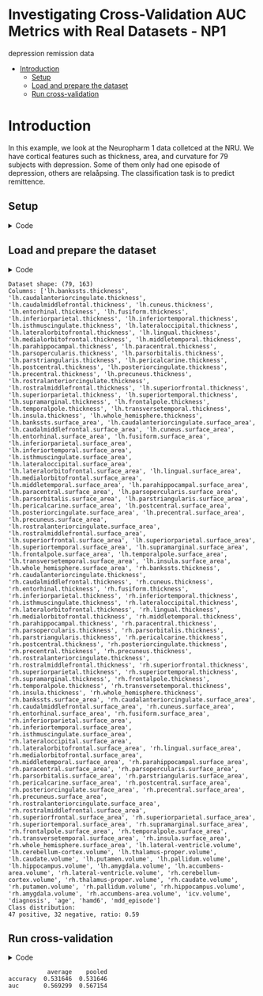 # Investigating Cross-Validation AUC Metrics with Real Datasets - NP1
depression remission data


- [Introduction](#introduction)
  - [Setup](#setup)
  - [Load and prepare the dataset](#load-and-prepare-the-dataset)
  - [Run cross-validation](#run-cross-validation)

# Introduction

In this example, we look at the Neuropharm 1 data colletced at the NRU.
We have cortical features such as thickness, area, and curvature for 79
subjects with depression. Some of them only had one episode of
depression, others are relaåpsing. The classification task is to predict
remittence.

## Setup

<details class="code-fold">
<summary>Code</summary>

``` python
from pathlib import Path
import matplotlib.pyplot as plt

import pandas as pd
from sklearn.linear_model import LogisticRegression

from src.metrics import create_metrics
from src.cv import run_cv
```

</details>

## Load and prepare the dataset

<details class="code-fold">
<summary>Code</summary>

``` python
# Load the dataset
data_path = Path("../data/np1_fs_mdd_episode.csv")
df = pd.read_csv(data_path)

print(f"Dataset shape: {df.shape}")
print(f"Columns: {df.columns.tolist()}")

# drop diagnosis:
df = df.drop(columns=["diagnosis"])

# convert to numpy arrays
X = df.drop(columns=["mdd_episode"]).to_numpy()
y = df["mdd_episode"].to_numpy()

# we need to convert the target to a binary classification task
y_binary = (y == "Recurrent").astype(int)
# Check class balance
print(
    f"Class distribution:\n{sum(y_binary)} positive, {len(y_binary) - sum(y_binary)} negative, ratio: {sum(y_binary) / len(y_binary):.2f}")
```

</details>

    Dataset shape: (79, 163)
    Columns: ['lh.bankssts.thickness', 'lh.caudalanteriorcingulate.thickness', 'lh.caudalmiddlefrontal.thickness', 'lh.cuneus.thickness', 'lh.entorhinal.thickness', 'lh.fusiform.thickness', 'lh.inferiorparietal.thickness', 'lh.inferiortemporal.thickness', 'lh.isthmuscingulate.thickness', 'lh.lateraloccipital.thickness', 'lh.lateralorbitofrontal.thickness', 'lh.lingual.thickness', 'lh.medialorbitofrontal.thickness', 'lh.middletemporal.thickness', 'lh.parahippocampal.thickness', 'lh.paracentral.thickness', 'lh.parsopercularis.thickness', 'lh.parsorbitalis.thickness', 'lh.parstriangularis.thickness', 'lh.pericalcarine.thickness', 'lh.postcentral.thickness', 'lh.posteriorcingulate.thickness', 'lh.precentral.thickness', 'lh.precuneus.thickness', 'lh.rostralanteriorcingulate.thickness', 'lh.rostralmiddlefrontal.thickness', 'lh.superiorfrontal.thickness', 'lh.superiorparietal.thickness', 'lh.superiortemporal.thickness', 'lh.supramarginal.thickness', 'lh.frontalpole.thickness', 'lh.temporalpole.thickness', 'lh.transversetemporal.thickness', 'lh.insula.thickness', 'lh.whole_hemisphere.thickness', 'lh.bankssts.surface_area', 'lh.caudalanteriorcingulate.surface_area', 'lh.caudalmiddlefrontal.surface_area', 'lh.cuneus.surface_area', 'lh.entorhinal.surface_area', 'lh.fusiform.surface_area', 'lh.inferiorparietal.surface_area', 'lh.inferiortemporal.surface_area', 'lh.isthmuscingulate.surface_area', 'lh.lateraloccipital.surface_area', 'lh.lateralorbitofrontal.surface_area', 'lh.lingual.surface_area', 'lh.medialorbitofrontal.surface_area', 'lh.middletemporal.surface_area', 'lh.parahippocampal.surface_area', 'lh.paracentral.surface_area', 'lh.parsopercularis.surface_area', 'lh.parsorbitalis.surface_area', 'lh.parstriangularis.surface_area', 'lh.pericalcarine.surface_area', 'lh.postcentral.surface_area', 'lh.posteriorcingulate.surface_area', 'lh.precentral.surface_area', 'lh.precuneus.surface_area', 'lh.rostralanteriorcingulate.surface_area', 'lh.rostralmiddlefrontal.surface_area', 'lh.superiorfrontal.surface_area', 'lh.superiorparietal.surface_area', 'lh.superiortemporal.surface_area', 'lh.supramarginal.surface_area', 'lh.frontalpole.surface_area', 'lh.temporalpole.surface_area', 'lh.transversetemporal.surface_area', 'lh.insula.surface_area', 'lh.whole_hemisphere.surface_area', 'rh.bankssts.thickness', 'rh.caudalanteriorcingulate.thickness', 'rh.caudalmiddlefrontal.thickness', 'rh.cuneus.thickness', 'rh.entorhinal.thickness', 'rh.fusiform.thickness', 'rh.inferiorparietal.thickness', 'rh.inferiortemporal.thickness', 'rh.isthmuscingulate.thickness', 'rh.lateraloccipital.thickness', 'rh.lateralorbitofrontal.thickness', 'rh.lingual.thickness', 'rh.medialorbitofrontal.thickness', 'rh.middletemporal.thickness', 'rh.parahippocampal.thickness', 'rh.paracentral.thickness', 'rh.parsopercularis.thickness', 'rh.parsorbitalis.thickness', 'rh.parstriangularis.thickness', 'rh.pericalcarine.thickness', 'rh.postcentral.thickness', 'rh.posteriorcingulate.thickness', 'rh.precentral.thickness', 'rh.precuneus.thickness', 'rh.rostralanteriorcingulate.thickness', 'rh.rostralmiddlefrontal.thickness', 'rh.superiorfrontal.thickness', 'rh.superiorparietal.thickness', 'rh.superiortemporal.thickness', 'rh.supramarginal.thickness', 'rh.frontalpole.thickness', 'rh.temporalpole.thickness', 'rh.transversetemporal.thickness', 'rh.insula.thickness', 'rh.whole_hemisphere.thickness', 'rh.bankssts.surface_area', 'rh.caudalanteriorcingulate.surface_area', 'rh.caudalmiddlefrontal.surface_area', 'rh.cuneus.surface_area', 'rh.entorhinal.surface_area', 'rh.fusiform.surface_area', 'rh.inferiorparietal.surface_area', 'rh.inferiortemporal.surface_area', 'rh.isthmuscingulate.surface_area', 'rh.lateraloccipital.surface_area', 'rh.lateralorbitofrontal.surface_area', 'rh.lingual.surface_area', 'rh.medialorbitofrontal.surface_area', 'rh.middletemporal.surface_area', 'rh.parahippocampal.surface_area', 'rh.paracentral.surface_area', 'rh.parsopercularis.surface_area', 'rh.parsorbitalis.surface_area', 'rh.parstriangularis.surface_area', 'rh.pericalcarine.surface_area', 'rh.postcentral.surface_area', 'rh.posteriorcingulate.surface_area', 'rh.precentral.surface_area', 'rh.precuneus.surface_area', 'rh.rostralanteriorcingulate.surface_area', 'rh.rostralmiddlefrontal.surface_area', 'rh.superiorfrontal.surface_area', 'rh.superiorparietal.surface_area', 'rh.superiortemporal.surface_area', 'rh.supramarginal.surface_area', 'rh.frontalpole.surface_area', 'rh.temporalpole.surface_area', 'rh.transversetemporal.surface_area', 'rh.insula.surface_area', 'rh.whole_hemisphere.surface_area', 'lh.lateral-ventricle.volume', 'lh.cerebellum-cortex.volume', 'lh.thalamus-proper.volume', 'lh.caudate.volume', 'lh.putamen.volume', 'lh.pallidum.volume', 'lh.hippocampus.volume', 'lh.amygdala.volume', 'lh.accumbens-area.volume', 'rh.lateral-ventricle.volume', 'rh.cerebellum-cortex.volume', 'rh.thalamus-proper.volume', 'rh.caudate.volume', 'rh.putamen.volume', 'rh.pallidum.volume', 'rh.hippocampus.volume', 'rh.amygdala.volume', 'rh.accumbens-area.volume', 'icv.volume', 'diagnosis', 'age', 'hamd6', 'mdd_episode']
    Class distribution:
    47 positive, 32 negative, ratio: 0.59

## Run cross-validation

<details class="code-fold">
<summary>Code</summary>

``` python
model = LogisticRegression(max_iter=10000)
metrics = create_metrics(["accuracy", "auc"])
results = run_cv(model, X, y_binary, metrics, n_splits=5, stratified=True, random_state=1)
results_df = pd.DataFrame(results)
print(results_df)
```

</details>

               average    pooled
    accuracy  0.531646  0.531646
    auc       0.569299  0.567154
